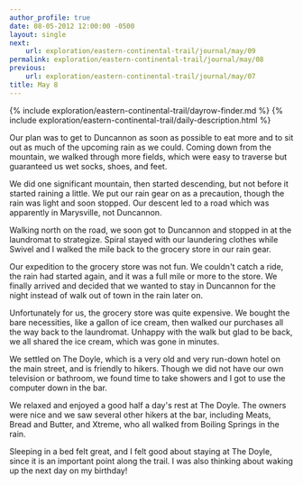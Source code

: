 ```yaml
---
author_profile: true
date: 08-05-2012 12:00:00 -0500
layout: single
next:
    url: exploration/eastern-continental-trail/journal/may/09
permalink: exploration/eastern-continental-trail/journal/may/08
previous:
    url: exploration/eastern-continental-trail/journal/may/07
title: May 8
---
```

{% include exploration/eastern-continental-trail/dayrow-finder.md %}
{% include exploration/eastern-continental-trail/daily-description.html %}

Our plan was to get to Duncannon as soon as possible to eat more and to sit out as much of the upcoming rain as we could. Coming down from the mountain, we walked through more fields, which were easy to traverse but guaranteed us wet socks, shoes, and feet.

We did one significant mountain, then started descending, but not before it started raining a little. We put our rain gear on as a precaution, though the rain was light and soon stopped. Our descent led to a road which was apparently in Marysville, not Duncannon.

Walking north on the road, we soon got to Duncannon and stopped in at the laundromat to strategize. Spiral stayed with our laundering clothes while Swivel and I walked the mile back to the grocery store in our rain gear.

Our expedition to the grocery store was not fun. We couldn't catch a ride, the rain had started again, and it was a full mile or more to the store. We finally arrived and decided that we wanted to stay in Duncannon for the night instead of walk out of town in the rain later on.

Unfortunately for us, the grocery store was quite expensive. We bought the bare necessities, like a gallon of ice cream, then walked our purchases all the way back to the laundromat. Unhappy with the walk but glad to be back, we all shared the ice cream, which was gone in minutes.

We settled on The Doyle, which is a very old and very run-down hotel on the main street, and is friendly to hikers. Though we did not have our own television or bathroom, we found time to take showers and I got to use the computer down in the bar.

We relaxed and enjoyed a good half a day's rest at The Doyle. The owners were nice and we saw several other hikers at the bar, including Meats, Bread and Butter, and Xtreme, who all walked from Boiling Springs in the rain.

Sleeping in a bed felt great, and I felt good about staying at The Doyle, since it is an important point along the trail. I was also thinking about waking up the next day on my birthday!